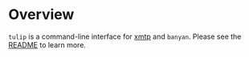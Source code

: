 # Overview

`tulip` is a command-line interface for [xmtp](https://xmtp.org) and `banyan`. Please see the [README](../../README.md) to learn more.